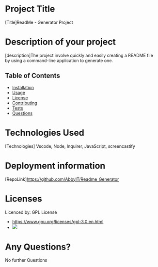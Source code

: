  # Project Title 
[Title]ReadMe - Generator Project
    
# Description of your project
[description]The project involve quickly and easily creating a README file by using a command-line application to generate one.
    

## Table of Contents
* [Installation](#installation)
* [Usage](#usage)
* [License](#license)
* [Contributing](#contributing)
* [Tests](#tests)
* [Questions](#questions)


# Technologies Used
[Technologies] Vscode, Node, Inquirer, JavaScript, screencastify

# Deployment information     
[RepoLink]https://github.com/AbbyIT/Readme_Generator
        
               
# Licenses
Licenced by: GPL License
*  https://www.gnu.org/licenses/gpl-3.0.en.html
* <img src = “https://img.shields.io/badge/License-${license}-blue.svg”>
        
 
# Any Questions?
No further Questions

